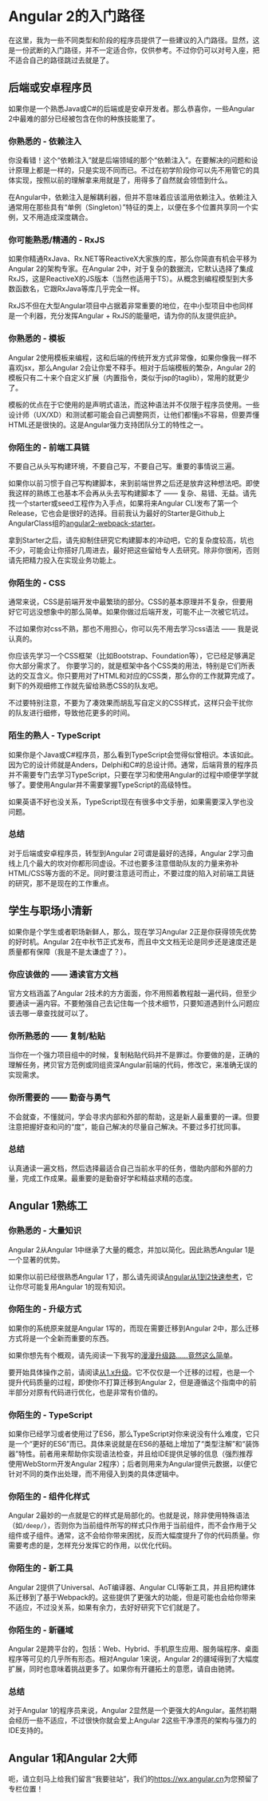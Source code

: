 # Angular 2的入门路径

在这里，我为一些不同类型和阶段的程序员提供了一些建议的入门路径。显然，这是一份武断的入门路径，并不一定适合你，仅供参考。不过你仍可以对号入座，把不适合自己的路径跳过去就是了。

## 后端或安卓程序员

如果你是一个熟悉Java或C#的后端或是安卓开发者。那么恭喜你，一些Angular 2中最难的部分已经被包含在你的种族技能里了。

### 你熟悉的 - 依赖注入

你没看错！这个“依赖注入”就是后端领域的那个“依赖注入”。在要解决的问题和设计原理上都是一样的，只是实现不同而已。不过在初学阶段你可以先不用管它的具体实现，按照以前的理解拿来用就是了，用得多了自然就会领悟到什么。

在Angular中，依赖注入是解耦利器，但并不意味着应该滥用依赖注入。依赖注入通常用在那些具有“单例（Singleton）”特征的类上，以便在多个位置共享同一个实例，又不用造成深度耦合。

### 你可能熟悉/精通的 - RxJS

如果你精通RxJava、Rx.NET等ReactiveX大家族的库，那么你简直有机会平移为Angular 2的架构专家。在Angular 2中，对于复杂的数据流，它默认选择了集成RxJS，这是ReactiveX的JS版本（当然也适用于TS）。从概念到编程模型到大多数函数名，它跟RxJava等库几乎完全一样。

RxJS不但在大型Angular项目中占据着非常重要的地位，在中小型项目中也同样是一个利器，充分发挥Angular + RxJS的能量吧，请为你的队友提供庇护。

### 你熟悉的 - 模板

Angular 2使用模板来编程，这和后端的传统开发方式非常像，如果你像我一样不喜欢jsx，那么Angular 2会让你爱不释手。相对于后端模板的繁杂，Angular 2的模板只有二十来个自定义扩展（内置指令，类似于jsp的taglib），常用的就更少了。

模板的优点在于它使用的是声明式语法，而这种语法并不仅限于程序员使用。一些设计师（UX/XD）和测试都可能会自己调整网页，让他们都懂js不容易，但要弄懂HTML还是很快的。这是Angular强力支持团队分工的特性之一。

### 你陌生的 - 前端工具链

不要自己从头写构建环境，不要自己写，不要自己写。重要的事情说三遍。

如果你以前习惯于自己写构建脚本，来到前端世界之后还是放弃这种想法吧。即使我这样的熟练工也基本不会再从头去写构建脚本了 —— 复杂、易错、无益。请先找一个starter或seed工程作为入手点，如果将来Angular CLI发布了第一个Release，它也会是很好的选择。目前我认为最好的Starter是Github上AngularClass组的[angular2-webpack-starter](https://github.com/AngularClass/angular2-webpack-starter)。

拿到Starter之后，请先抑制住研究它构建脚本的冲动吧，它的复杂度较高，坑也不少，可能会让你搭好几周进去，最好把这些留给专人去研究。除非你很闲，否则请先把精力投入在实现业务功能上。

### 你陌生的 - CSS

通常来说，CSS是前端开发中最繁琐的部分。CSS的基本原理并不复杂，但要用好它可远没想象中的那么简单。如果你做过后端开发，可能不止一次被它坑过。

不过如果你对css不熟，那也不用担心，你可以先不用去学习css语法 —— 我是说认真的。

你应该先学习一个CSS框架（比如Bootstrap、Foundation等），它已经足够满足你大部分需求了。
你要学习的，就是框架中各个CSS类的用法，特别是它们所表达的交互含义。你只要用对了HTML和对应的CSS类，那么你的工作就算完成了。剩下的外观细修工作就先留给熟悉CSS的队友吧。

不过要特别注意，不要为了凑效果而胡乱写自定义的CSS样式，这样只会干扰你的队友进行细修，导致他花更多的时间。

### 陌生的熟人 - TypeScript

如果你是个Java或C#程序员，那么看到TypeScript会觉得似曾相识。本该如此。因为它的设计师就是Anders，Delphi和C#的总设计师。通常，后端背景的程序员并不需要专门去学习TypeScript，只要在学习和使用Angular的过程中顺便学学就够了。要使用Angular并不需要掌握TypeScript的高级特性。

如果英语不好也没关系，TypeScript现在有很多中文手册，如果需要深入学也没问题。

### 总结

对于后端或安卓程序员，转型到Angular 2可谓是最好的选择，Angular 2学习曲线上几个最大的坎对你都形同虚设。不过也要多注意借助队友的力量来弥补HTML/CSS等方面的不足。同时要注意适可而止，不要过度的陷入对前端工具链的研究，那不是现在的工作重点。

## 学生与职场小清新

如果你是个学生或者职场新鲜人，那么，现在学习Angular 2正是你获得领先优势的好时机。Angular 2在中秋节正式发布，而且中文文档无论是同步还是速度还是质量都有保障（我是不是太谦虚了？）。

### 你应该做的 —— 通读官方文档

官方文档涵盖了Angular 2技术的方方面面，你不用照着教程敲一遍代码，但至少要通读一遍内容。不要勉强自己去记住每一个技术细节，只要知道遇到什么问题应该去哪一章查找就可以了。

### 你所熟悉的 —— 复制/粘贴

当你在一个强力项目组中的时候，复制粘贴代码并不是罪过。你要做的是，正确的理解任务，拷贝官方范例或同组资深Angular前端的代码，修改它，来准确无误的实现需求。

### 你所需要的 —— 勤奋与勇气

不会就查，不懂就问，学会寻求内部和外部的帮助，这是新人最重要的一课。但要注意把握好查和问的“度”，能自己解决的尽量自己解决。不要过多打扰同事。

### 总结

认真通读一遍文档，然后选择最适合自己当前水平的任务，借助内部和外部的力量，完成工作成果。最重要的是勤奋好学和精益求精的态度。

## Angular 1熟练工

### 你熟悉的 - 大量知识

Angular 2从Angular 1中继承了大量的概念，并加以简化。因此熟悉Angular 1是一个显著的优势。

如果你以前已经很熟悉Angular 1了，那么请先阅读[Angular从1到2快速参考](https://angular.cn/docs/ts/latest/cookbook/a1-a2-quick-reference.html)，它让你尽可能复用Angular 1的现有知识。

### 你陌生的 - 升级方式

如果你的系统原来就是Angular 1写的，而现在需要迁移到Angular 2中，那么迁移方式将是一个全新而重要的东西。

如果你想先有个概观，请先阅读一下我写的[漫漫升级路……竟然这么简单](../漫漫升级路……竟然这么简单)。

要开始具体操作之前，请阅读[从1.x升级](https://angular.cn/docs/ts/latest/guide/upgrade.html)。它不仅仅是一个迁移的过程，也是一个提升代码质量的过程，即使你不打算迁移到Angular 2，但是遵循这个指南中的前半部分对原有代码进行优化，也是非常有价值的。

### 你陌生的 - TypeScript

如果你已经学习或者使用过了ES6，那么TypeScript对你来说没有什么难度，它只是一个“更好的ES6”而已。具体来说就是在ES6的基础上增加了“类型注解”和“装饰器”特性。前者用来帮助你实现语法检查，并且给IDE提供足够的信息（强烈推荐使用WebStorm开发Angular 2程序）；后者则用来为Angular提供元数据，以便它针对不同的类作出处理，而不用侵入到类的具体逻辑中。

### 你陌生的 - 组件化样式

Angular 2最妙的一点就是它的样式是局部化的。也就是说，除非使用特殊语法（如`/deep/`），否则你为当前组件所写的样式只作用于当前组件，而不会作用于父组件或子组件。通常，这不会给你带来困扰，反而大幅度提升了你的代码质量。你需要考虑的是，怎样充分发挥它的作用，以优化代码。

### 你陌生的 - 新工具

Angular 2提供了Universal、AoT编译器、Angular CLI等新工具，并且把构建体系迁移到了基于Webpack的。这些提供了更强大的功能，但是可能也会给你带来不适应，不过没关系，如果有余力，去好好研究下它们就是了。

### 你陌生的 - 新疆域

Angular 2是跨平台的，包括：Web、Hybrid、手机原生应用、服务端程序、桌面程序等可见的几乎所有形态。相对Angular 1来说，Angular 2的疆域得到了大幅度扩展，同时也意味着挑战更多了。如果你有开疆拓土的意愿，请自由驰骋。

### 总结

对于Angular 1的程序员来说，Angular 2显然是一个更强大的Angular。虽然初期会经历一些不适应，不过很快你就会爱上Angular 2这些干净漂亮的架构与强力的IDE支持的。

## Angular 1和Angular 2大师

呃，请立刻马上给我们留言“我要驻站”，我们的<https://wx.angular.cn>为您预留了专栏位置！
